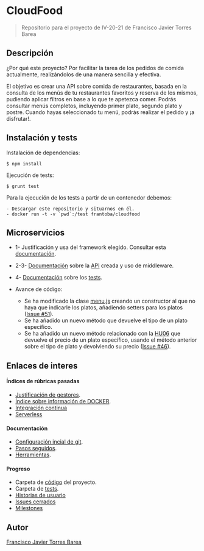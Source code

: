 # CloudFood
> Repositorio para el proyecto de IV-20-21 de Francisco Javier Torres Barea

## Descripción

¿Por qué este proyecto? Por facilitar la tarea de los pedidos de comida actualmente, realizándolos de una manera sencilla y efectiva.

El objetivo es crear una API sobre comida de restaurantes, basada en la consulta de los menús de tu restaurantes favoritos y reserva de los mismos, pudiendo aplicar filtros en base a lo que te apetezca comer. Podrás consultar menús completos, incluyendo primer plato, segundo plato y postre. Cuando hayas seleccionado tu menú, podrás realizar el pedido y ¡a disfrutar!.

## Instalación y tests
Instalación de dependencias:
~~~
$ npm install
~~~
Ejecución de tests:
~~~
$ grunt test
~~~

Para la ejecución de los tests a partir de un contenedor debemos:
~~~
- Descargar este repositorio y situarnos en él.
- docker run -t -v `pwd`:/test frantoba/cloudfood
~~~

## Microservicios

- 1- Justificación y usa del framework elegido. Consultar esta [documentación](./docs/express.md).
- 2-3- [Documentación](./docs/microapi.md) sobre la [API](./src/index.js) creada y uso de middleware.
- 4- [Documentación](./docs/microapi_test.md) sobre los [tests](./tests/index.test.js).

- Avance de código:
	- Se ha modificado la clase [menu.js](./src/menu.js) creando un constructor al que no haya que indicarle los platos, añadiendo setters para los platos ([Issue #51](https://github.com/FranToBa/CloudFood/issues/51)).
	- Se ha añadido un nuevo método que devuelve el tipo de un plato específico.
	- Se ha añadido un nuevo método relacionado con la [HU06](https://github.com/FranToBa/CloudFood/issues/22) que devuelve el precio de un plato específico, usando el método anterior sobre el tipo de plato y devolviendo su precio ([Issue #46](https://github.com/FranToBa/CloudFood/issues/46)).



## Enlaces de interes

#### Índices de rúbricas pasadas
- [Justificación de gestores](./docs/just_her.md).
- [Índice sobre información de DOCKER](./docs/indicedocker.md).
- [Integración continua](./docs/icont.md)
- [Serverless](./docs/serverless.md) 

#### Documentación
- [Configuración incial de git](./docs/configuracion_inicial.md).
- [Pasos seguidos](./docs/pasos.md).
- [Herramientas](./docs/herramientas.md).

#### Progreso
- Carpeta de [código](./src) del proyecto.
- Carpeta de [tests](./tests).
- [Historias de usuario](https://github.com/FranToBa/CloudFood/issues?q=is%3Aopen+is%3Aissue+label%3Auser-stories)
- [Issues cerrados](https://github.com/FranToBa/CloudFood/issues?q=is%3Aissue+is%3Aclosed)
- [Milestones](https://github.com/FranToBa/CloudFood/milestones)




## Autor
[Francisco Javier Torres Barea](https://github.com/FranToBa)


